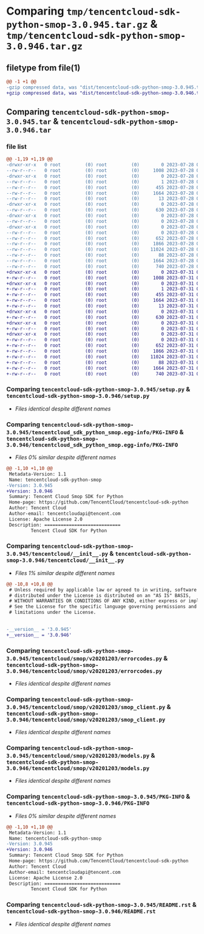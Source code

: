 # Comparing `tmp/tencentcloud-sdk-python-smop-3.0.945.tar.gz` & `tmp/tencentcloud-sdk-python-smop-3.0.946.tar.gz`

## filetype from file(1)

```diff
@@ -1 +1 @@
-gzip compressed data, was "dist/tencentcloud-sdk-python-smop-3.0.945.tar", last modified: Fri Jul 28 00:34:20 2023, max compression
+gzip compressed data, was "dist/tencentcloud-sdk-python-smop-3.0.946.tar", last modified: Mon Jul 31 00:34:37 2023, max compression
```

## Comparing `tencentcloud-sdk-python-smop-3.0.945.tar` & `tencentcloud-sdk-python-smop-3.0.946.tar`

### file list

```diff
@@ -1,19 +1,19 @@
-drwxr-xr-x   0 root         (0) root         (0)        0 2023-07-28 00:34:20.000000 tencentcloud-sdk-python-smop-3.0.945/
--rw-r--r--   0 root         (0) root         (0)     1008 2023-07-28 00:34:20.000000 tencentcloud-sdk-python-smop-3.0.945/setup.py
-drwxr-xr-x   0 root         (0) root         (0)        0 2023-07-28 00:34:20.000000 tencentcloud-sdk-python-smop-3.0.945/tencentcloud_sdk_python_smop.egg-info/
--rw-r--r--   0 root         (0) root         (0)        1 2023-07-28 00:34:20.000000 tencentcloud-sdk-python-smop-3.0.945/tencentcloud_sdk_python_smop.egg-info/dependency_links.txt
--rw-r--r--   0 root         (0) root         (0)      455 2023-07-28 00:34:20.000000 tencentcloud-sdk-python-smop-3.0.945/tencentcloud_sdk_python_smop.egg-info/SOURCES.txt
--rw-r--r--   0 root         (0) root         (0)     1664 2023-07-28 00:34:20.000000 tencentcloud-sdk-python-smop-3.0.945/tencentcloud_sdk_python_smop.egg-info/PKG-INFO
--rw-r--r--   0 root         (0) root         (0)       13 2023-07-28 00:34:20.000000 tencentcloud-sdk-python-smop-3.0.945/tencentcloud_sdk_python_smop.egg-info/top_level.txt
-drwxr-xr-x   0 root         (0) root         (0)        0 2023-07-28 00:34:20.000000 tencentcloud-sdk-python-smop-3.0.945/tencentcloud/
--rw-r--r--   0 root         (0) root         (0)      630 2023-07-28 00:34:20.000000 tencentcloud-sdk-python-smop-3.0.945/tencentcloud/__init__.py
-drwxr-xr-x   0 root         (0) root         (0)        0 2023-07-28 00:34:20.000000 tencentcloud-sdk-python-smop-3.0.945/tencentcloud/smop/
--rw-r--r--   0 root         (0) root         (0)        0 2023-07-28 00:34:20.000000 tencentcloud-sdk-python-smop-3.0.945/tencentcloud/smop/__init__.py
-drwxr-xr-x   0 root         (0) root         (0)        0 2023-07-28 00:34:20.000000 tencentcloud-sdk-python-smop-3.0.945/tencentcloud/smop/v20201203/
--rw-r--r--   0 root         (0) root         (0)        0 2023-07-28 00:34:20.000000 tencentcloud-sdk-python-smop-3.0.945/tencentcloud/smop/v20201203/__init__.py
--rw-r--r--   0 root         (0) root         (0)      652 2023-07-28 00:34:20.000000 tencentcloud-sdk-python-smop-3.0.945/tencentcloud/smop/v20201203/errorcodes.py
--rw-r--r--   0 root         (0) root         (0)     1866 2023-07-28 00:34:20.000000 tencentcloud-sdk-python-smop-3.0.945/tencentcloud/smop/v20201203/smop_client.py
--rw-r--r--   0 root         (0) root         (0)    11024 2023-07-28 00:34:20.000000 tencentcloud-sdk-python-smop-3.0.945/tencentcloud/smop/v20201203/models.py
--rw-r--r--   0 root         (0) root         (0)       88 2023-07-28 00:34:20.000000 tencentcloud-sdk-python-smop-3.0.945/setup.cfg
--rw-r--r--   0 root         (0) root         (0)     1664 2023-07-28 00:34:20.000000 tencentcloud-sdk-python-smop-3.0.945/PKG-INFO
--rw-r--r--   0 root         (0) root         (0)      740 2023-07-28 00:34:20.000000 tencentcloud-sdk-python-smop-3.0.945/README.rst
+drwxr-xr-x   0 root         (0) root         (0)        0 2023-07-31 00:34:37.000000 tencentcloud-sdk-python-smop-3.0.946/
+-rw-r--r--   0 root         (0) root         (0)     1008 2023-07-31 00:34:37.000000 tencentcloud-sdk-python-smop-3.0.946/setup.py
+drwxr-xr-x   0 root         (0) root         (0)        0 2023-07-31 00:34:37.000000 tencentcloud-sdk-python-smop-3.0.946/tencentcloud_sdk_python_smop.egg-info/
+-rw-r--r--   0 root         (0) root         (0)        1 2023-07-31 00:34:37.000000 tencentcloud-sdk-python-smop-3.0.946/tencentcloud_sdk_python_smop.egg-info/dependency_links.txt
+-rw-r--r--   0 root         (0) root         (0)      455 2023-07-31 00:34:37.000000 tencentcloud-sdk-python-smop-3.0.946/tencentcloud_sdk_python_smop.egg-info/SOURCES.txt
+-rw-r--r--   0 root         (0) root         (0)     1664 2023-07-31 00:34:37.000000 tencentcloud-sdk-python-smop-3.0.946/tencentcloud_sdk_python_smop.egg-info/PKG-INFO
+-rw-r--r--   0 root         (0) root         (0)       13 2023-07-31 00:34:37.000000 tencentcloud-sdk-python-smop-3.0.946/tencentcloud_sdk_python_smop.egg-info/top_level.txt
+drwxr-xr-x   0 root         (0) root         (0)        0 2023-07-31 00:34:37.000000 tencentcloud-sdk-python-smop-3.0.946/tencentcloud/
+-rw-r--r--   0 root         (0) root         (0)      630 2023-07-31 00:34:37.000000 tencentcloud-sdk-python-smop-3.0.946/tencentcloud/__init__.py
+drwxr-xr-x   0 root         (0) root         (0)        0 2023-07-31 00:34:37.000000 tencentcloud-sdk-python-smop-3.0.946/tencentcloud/smop/
+-rw-r--r--   0 root         (0) root         (0)        0 2023-07-31 00:34:37.000000 tencentcloud-sdk-python-smop-3.0.946/tencentcloud/smop/__init__.py
+drwxr-xr-x   0 root         (0) root         (0)        0 2023-07-31 00:34:37.000000 tencentcloud-sdk-python-smop-3.0.946/tencentcloud/smop/v20201203/
+-rw-r--r--   0 root         (0) root         (0)        0 2023-07-31 00:34:37.000000 tencentcloud-sdk-python-smop-3.0.946/tencentcloud/smop/v20201203/__init__.py
+-rw-r--r--   0 root         (0) root         (0)      652 2023-07-31 00:34:37.000000 tencentcloud-sdk-python-smop-3.0.946/tencentcloud/smop/v20201203/errorcodes.py
+-rw-r--r--   0 root         (0) root         (0)     1866 2023-07-31 00:34:37.000000 tencentcloud-sdk-python-smop-3.0.946/tencentcloud/smop/v20201203/smop_client.py
+-rw-r--r--   0 root         (0) root         (0)    11024 2023-07-31 00:34:37.000000 tencentcloud-sdk-python-smop-3.0.946/tencentcloud/smop/v20201203/models.py
+-rw-r--r--   0 root         (0) root         (0)       88 2023-07-31 00:34:37.000000 tencentcloud-sdk-python-smop-3.0.946/setup.cfg
+-rw-r--r--   0 root         (0) root         (0)     1664 2023-07-31 00:34:37.000000 tencentcloud-sdk-python-smop-3.0.946/PKG-INFO
+-rw-r--r--   0 root         (0) root         (0)      740 2023-07-31 00:34:37.000000 tencentcloud-sdk-python-smop-3.0.946/README.rst
```

### Comparing `tencentcloud-sdk-python-smop-3.0.945/setup.py` & `tencentcloud-sdk-python-smop-3.0.946/setup.py`

 * *Files identical despite different names*

### Comparing `tencentcloud-sdk-python-smop-3.0.945/tencentcloud_sdk_python_smop.egg-info/PKG-INFO` & `tencentcloud-sdk-python-smop-3.0.946/tencentcloud_sdk_python_smop.egg-info/PKG-INFO`

 * *Files 0% similar despite different names*

```diff
@@ -1,10 +1,10 @@
 Metadata-Version: 1.1
 Name: tencentcloud-sdk-python-smop
-Version: 3.0.945
+Version: 3.0.946
 Summary: Tencent Cloud Smop SDK for Python
 Home-page: https://github.com/TencentCloud/tencentcloud-sdk-python
 Author: Tencent Cloud
 Author-email: tencentcloudapi@tencent.com
 License: Apache License 2.0
 Description: ============================
         Tencent Cloud SDK for Python
```

### Comparing `tencentcloud-sdk-python-smop-3.0.945/tencentcloud/__init__.py` & `tencentcloud-sdk-python-smop-3.0.946/tencentcloud/__init__.py`

 * *Files 1% similar despite different names*

```diff
@@ -10,8 +10,8 @@
 # Unless required by applicable law or agreed to in writing, software
 # distributed under the License is distributed on an "AS IS" BASIS,
 # WITHOUT WARRANTIES OR CONDITIONS OF ANY KIND, either express or implied.
 # See the License for the specific language governing permissions and
 # limitations under the License.
 
 
-__version__ = '3.0.945'
+__version__ = '3.0.946'
```

### Comparing `tencentcloud-sdk-python-smop-3.0.945/tencentcloud/smop/v20201203/errorcodes.py` & `tencentcloud-sdk-python-smop-3.0.946/tencentcloud/smop/v20201203/errorcodes.py`

 * *Files identical despite different names*

### Comparing `tencentcloud-sdk-python-smop-3.0.945/tencentcloud/smop/v20201203/smop_client.py` & `tencentcloud-sdk-python-smop-3.0.946/tencentcloud/smop/v20201203/smop_client.py`

 * *Files identical despite different names*

### Comparing `tencentcloud-sdk-python-smop-3.0.945/tencentcloud/smop/v20201203/models.py` & `tencentcloud-sdk-python-smop-3.0.946/tencentcloud/smop/v20201203/models.py`

 * *Files identical despite different names*

### Comparing `tencentcloud-sdk-python-smop-3.0.945/PKG-INFO` & `tencentcloud-sdk-python-smop-3.0.946/PKG-INFO`

 * *Files 0% similar despite different names*

```diff
@@ -1,10 +1,10 @@
 Metadata-Version: 1.1
 Name: tencentcloud-sdk-python-smop
-Version: 3.0.945
+Version: 3.0.946
 Summary: Tencent Cloud Smop SDK for Python
 Home-page: https://github.com/TencentCloud/tencentcloud-sdk-python
 Author: Tencent Cloud
 Author-email: tencentcloudapi@tencent.com
 License: Apache License 2.0
 Description: ============================
         Tencent Cloud SDK for Python
```

### Comparing `tencentcloud-sdk-python-smop-3.0.945/README.rst` & `tencentcloud-sdk-python-smop-3.0.946/README.rst`

 * *Files identical despite different names*

